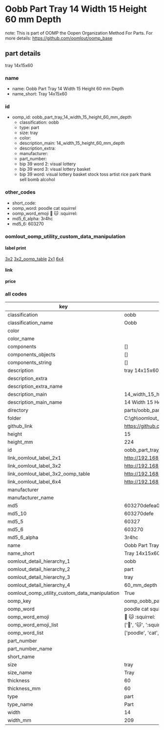 # Oobb Part Tray 14 Width 15 Height 60 mm Depth  

note: This is part of OOMP the Oopen Organization Method For Parts. For more details: https://github.com/oomlout/oomp_base

##  part details
  



tray 14x15x60



### name
* name: Oobb Part Tray 14 Width 15 Height 60 mm Depth
* name_short: Tray 14x15x60 
### id
* oomp_id: oobb_part_tray_14_width_15_height_60_mm_depth
  * classification: oobb
  * type: part
  * size: tray
  * color: 
  * description_main: 14_width_15_height_60_mm_depth
  * description_extra: 
  * manufacturer: 
  * part_number: 
  * bip 39 word 2: visual lottery
  * bip 39 word 3: visual lottery basket
  * bip 39 word: visual lottery basket stock toss artist rice park thank sell bomb alcohol

### other_codes
* short_code: 
* oomp_word: poodle cat squirrel
* oomp_word_emoji :poodle: :cat: :squirrel:
* md5_6_alpha: 3r4hc
* md5_6: 603270






### oomlout_oomp_utility_custom_data_manipulation
#### label print
[3x2](http://192.168.1.245:1112/?label=oomp%203r4hc)
[3x2_oomp_table](http://192.168.1.108:1112/?label=oomp%203r4hc)
[2x1](http://192.168.1.242:1112/?label=oomp%203r4hc)
[6x4](http://192.168.1.55:1112/?label=oomp%203r4hc)    

#### link

                              

#### price







### all codes 
| key | value |  
| --- | --- |  
| classification | oobb |  
| classification_name | Oobb |  
| color |  |  
| color_name |  |  
| components | [] |  
| components_objects | [] |  
| components_string | [] |  
| description | tray 14x15x60 |  
| description_extra |  |  
| description_extra_name |  |  
| description_main | 14_width_15_height_60_mm_depth |  
| description_main_name | 14 Width 15 Height 60 mm Depth |  
| directory | parts/oobb_part_tray_14_width_15_height_60_mm_depth |  
| folder | C:\gh\oomlout_oobb_version_4_generated_parts\parts\oobb_part_tray_14_width_15_height_60_mm_depth |  
| github_link | https://github.com/oomlout/oomlout_oomp_part_src/tree/main/parts/oobb_part_tray_14_width_15_height_60_mm_depth |  
| height | 15 |  
| height_mm | 224 |  
| id | oobb_part_tray_14_width_15_height_60_mm_depth |  
| link_oomlout_label_2x1 | http://192.168.1.242:1112/?label=oomp%203r4hc |  
| link_oomlout_label_3x2 | http://192.168.1.245:1112/?label=oomp%203r4hc |  
| link_oomlout_label_3x2_oomp_table | http://192.168.1.108:1112/?label=oomp%203r4hc |  
| link_oomlout_label_6x4 | http://192.168.1.55:1112/?label=oomp%203r4hc |  
| manufacturer |  |  
| manufacturer_name |  |  
| md5 | 603270defea057243472dd60266107a7 |  
| md5_10 | 603270defe |  
| md5_5 | 60327 |  
| md5_6 | 603270 |  
| md5_6_alpha | 3r4hc |  
| name | Oobb Part Tray 14 Width 15 Height 60 mm Depth |  
| name_short | Tray 14x15x60  |  
| oomlout_detail_hierarchy_1 | oobb |  
| oomlout_detail_hierarchy_2 | part |  
| oomlout_detail_hierarchy_3 | tray |  
| oomlout_detail_hierarchy_4 | 60_mm_depth |  
| oomlout_oomp_utility_custom_data_manipulation | True |  
| oomp_key | oomp_oobb_part_tray_14_width_15_height_60_mm_depth |  
| oomp_word | poodle cat squirrel |  
| oomp_word_emoji | :poodle: :cat: :squirrel: |  
| oomp_word_emoji_list | [':poodle:', ':cat:', ':squirrel:'] |  
| oomp_word_list | ['poodle', 'cat', 'squirrel'] |  
| part_number |  |  
| part_number_name |  |  
| short_name |  |  
| size | tray |  
| size_name | Tray |  
| thickness | 60 |  
| thickness_mm | 60 |  
| type | part |  
| type_name | Part |  
| width | 14 |  
| width_mm | 209 |  
